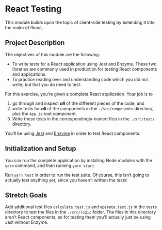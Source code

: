 # React Testing

This module builds upon the topic of client-side testing by extending it into the realm of React. 

## Project Description

The objectives of this module are the following: 
- To write tests for a React application using Jest and Enzyme. These two libraries are commonly used in production for testing React components and applications.
- To practice reading over and understanding code which you did not write, but that you do need to test.

For this exercise, you're given a complete React application. Your job is to
1. go through and inspect ***all*** of the different pieces of the code, and
2. write tests for ***all*** of the components in the `./src/components` directory, plus the `App.js` root component.
3. Write these tests in the correspondingly-named files in the `./src/tests` directory.

You'll be using [Jest](https://facebook.github.io/jest/docs/en/expect.html) and [Enzyme](http://airbnb.io/enzyme/) in order to test React components. 

## Initialization and Setup

You can run the complete application by installing Node modules with the `yarn` command, and then running `yarn start`. 

Run `yarn test` in order to run the test suite. Of course, this isn't going to actually test anything yet, since you haven't written the tests!

## Stretch Goals

Add additional test files `calculate.test.js` and `operate.test.js` in the `tests` directory to test the files in the `./src/logic` folder. The files in this directory aren't React components, so for testing them you'll actually just be using Jest without Enzyme.  
